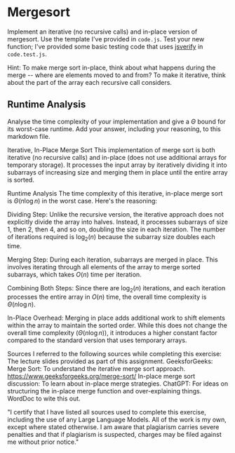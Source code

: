 # Mergesort

Implement an iterative (no recursive calls) and in-place version of mergesort.
Use the template I've provided in `code.js`. Test your new function; I've
provided some basic testing code that uses
[jsverify](https://jsverify.github.io/) in `code.test.js`.

Hint: To make merge sort in-place, think about what happens during the merge --
where are elements moved to and from? To make it iterative, think about the
part of the array each recursive call considers.

## Runtime Analysis

Analyse the time complexity of your implementation and give a $\Theta$ bound for
its worst-case runtime. Add your answer, including your reasoning, to this
markdown file.


Iterative, In-Place Merge Sort
This implementation of merge sort is both iterative (no recursive calls) and in-place (does not use additional arrays for temporary storage). It processes the input array by iteratively dividing it into subarrays of increasing size and merging them in place until the entire array is sorted.

Runtime Analysis
The time complexity of this iterative, in-place merge sort is $\Theta(n \log n)$ in the worst case. Here's the reasoning:

Dividing Step:
Unlike the recursive version, the iterative approach does not explicitly divide the array into halves. Instead, it processes subarrays of size $1$, then $2$, then $4$, and so on, doubling the size in each iteration.
The number of iterations required is $\log_2(n)$ because the subarray size doubles each time.

Merging Step:
During each iteration, subarrays are merged in place. This involves iterating through all elements of the array to merge sorted subarrays, which takes $O(n)$ time per iteration.

Combining Both Steps:
Since there are $\log_2(n)$ iterations, and each iteration processes the entire array in $O(n)$ time, the overall time complexity is $\Theta(n \log n)$.

In-Place Overhead:
Merging in place adds additional work to shift elements within the array to maintain the sorted order. While this does not change the overall time complexity ($\Theta(n \log n)$), it introduces a higher constant factor compared to the standard version that uses temporary arrays.

Sources
I referred to the following sources while completing this exercise:
The lecture slides provided as part of this assignment.
GeeksforGeeks: Merge Sort: To understand the iterative merge sort approach. https://www.geeksforgeeks.org/merge-sort/ 
In-place merge sort discussion: To learn about in-place merge strategies.
ChatGPT: For ideas on structuring the in-place merge function and over-explaining things. 
WordDoc to wite this out. 

"I certify that I have listed all sources used to complete this exercise, including the use of any Large Language Models. All of the work is my own, except where stated otherwise. I am aware that plagiarism carries severe penalties and that if plagiarism is suspected, charges may be filed against me without prior notice."
